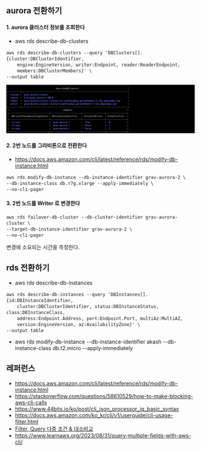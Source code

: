 ## aurora 전환하기 ##


#### 1. aurora 클러스터 정보를 조회한다 ####

* aws rds describe-db-clusters
```
aws rds describe-db-clusters --query 'DBClusters[].{cluster:DBClusterIdentifier,
    engine:EngineVersion, writer:Endpoint, reader:ReaderEndpoint,
    members:DBClusterMembers}' \
--output table
```
![](https://github.com/gnosia93/database-on-grv/blob/main/tutorial/images/rds-01.png)

#### 2. 2번 노드를 그라비톤으로 전환한다 ####
* https://docs.aws.amazon.com/cli/latest/reference/rds/modify-db-instance.html
```
aws rds modify-db-instance --db-instance-identifier grav-aurora-2 \
--db-instance-class db.r7g.xlarge --apply-immediately \
--no-cli-pager
```

#### 3. 2번 노드를 Writer 로 변경한다 ####
```
aws rds failover-db-cluster --db-cluster-identifier grav-aurora-cluster \
--target-db-instance-identifier grav-aurora-2 \
--no-cli-pager
```

변경에 소요되는 시간을 측정한다. 




## rds 전환하기 ##
* aws rds describe-db-instances
```
aws rds describe-db-instances --query 'DBInstances[].{id:DBInstanceIdentifier,
    cluster:DBClusterIdentifier, status:DBInstanceStatus, class:DBInstanceClass, 
    address:Endpoint.Address, port:Endpoint.Port, multiAz:MultiAZ,
    version:EngineVersion, az:AvailabilityZone}' \
--output table
```





* aws rds modify-db-instance --db-instance-identifier akash --db-instance-class db.t2.micro --apply-immediately 

## 레퍼런스 ##
* https://docs.aws.amazon.com/cli/latest/reference/rds/modify-db-instance.html
* https://stackoverflow.com/questions/58610529/how-to-make-blocking-aws-cli-calls
* https://www.44bits.io/ko/post/cli_json_processor_jq_basic_syntax
* https://docs.aws.amazon.com/ko_kr/cli/v1/userguide/cli-usage-filter.html
* [Filter, Query 다중 조건 & 대소비교](https://cloudest.oopy.io/posting/058)
* https://www.learnaws.org/2023/08/31/query-multiple-fields-with-aws-cli/
